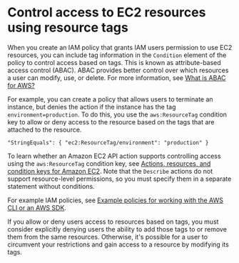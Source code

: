 # Control access to EC2 resources using resource tags<a name="control-access-with-tags"></a>

When you create an IAM policy that grants IAM users permission to use EC2 resources, you can include tag information in the `Condition` element of the policy to control access based on tags\. This is known as attribute\-based access control \(ABAC\)\. ABAC provides better control over which resources a user can modify, use, or delete\. For more information, see [What is ABAC for AWS?](https://docs.aws.amazon.com/IAM/latest/UserGuide/introduction_attribute-based-access-control.html)

For example, you can create a policy that allows users to terminate an instance, but denies the action if the instance has the tag `environment=production`\. To do this, you use the `aws:ResourceTag` condition key to allow or deny access to the resource based on the tags that are attached to the resource\.

```
"StringEquals": { "ec2:ResourceTag/environment": "production" }
```

To learn whether an Amazon EC2 API action supports controlling access using the `aws:ResourceTag` condition key, see [Actions, resources, and condition keys for Amazon EC2](https://docs.aws.amazon.com/service-authorization/latest/reference/list_amazonec2.html)\. Note that the `Describe` actions do not support resource\-level permissions, so you must specify them in a separate statement without conditions\.

For example IAM policies, see [Example policies for working with the AWS CLI or an AWS SDK](ExamplePolicies_EC2.md)\. 

If you allow or deny users access to resources based on tags, you must consider explicitly denying users the ability to add those tags to or remove them from the same resources\. Otherwise, it's possible for a user to circumvent your restrictions and gain access to a resource by modifying its tags\.
